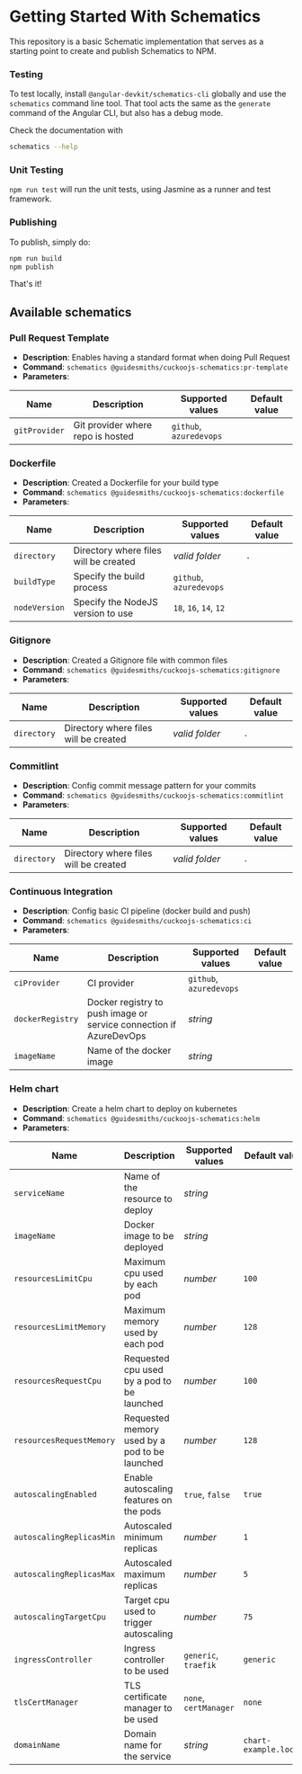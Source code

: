 # Getting Started With Schematics

This repository is a basic Schematic implementation that serves as a starting point to create and publish Schematics to NPM.

### Testing

To test locally, install `@angular-devkit/schematics-cli` globally and use the `schematics` command line tool. That tool acts the same as the `generate` command of the Angular CLI, but also has a debug mode.

Check the documentation with

```bash
schematics --help
```

### Unit Testing

`npm run test` will run the unit tests, using Jasmine as a runner and test framework.

### Publishing

To publish, simply do:

```bash
npm run build
npm publish
```

That's it!

## Available schematics

### Pull Request Template

* **Description**: Enables having a standard format when doing Pull Request
* **Command**: `schematics @guidesmiths/cuckoojs-schematics:pr-template`
* **Parameters**:

| Name        | Description                       | Supported values        | Default value  |
|-------------|-----------------------------------|-------------------------|----------------|
| `gitProvider` | Git provider where repo is hosted | `github`, `azuredevops` | |


### Dockerfile

* **Description**: Created a Dockerfile for your build type
* **Command**: `schematics @guidesmiths/cuckoojs-schematics:dockerfile`
* **Parameters**:

| Name          | Description                           | Supported values        | Default value | 
|---------------|---------------------------------------|-------------------------|---------------|
| `directory`   | Directory where files will be created | *valid folder*          | `.` |
| `buildType`   | Specify the build process             | `github`, `azuredevops` | |
| `nodeVersion` | Specify the NodeJS version to use     | `18`, `16`, `14`, `12`  | |

### Gitignore

* **Description**: Created a Gitignore file with common files
* **Command**: `schematics @guidesmiths/cuckoojs-schematics:gitignore`
* **Parameters**:

| Name          | Description                           | Supported values        | Default value | 
|---------------|---------------------------------------|-------------------------|---------------|
| `directory`   | Directory where files will be created | *valid folder*          | `.` |

### Commitlint

* **Description**: Config commit message pattern for your commits
* **Command**: `schematics @guidesmiths/cuckoojs-schematics:commitlint`
* **Parameters**:

| Name          | Description                           | Supported values        | Default value | 
|---------------|---------------------------------------|-------------------------|---------------|
| `directory`   | Directory where files will be created | *valid folder*          | `.` |

### Continuous Integration

* **Description**: Config basic CI pipeline (docker build and push)
* **Command**: `schematics @guidesmiths/cuckoojs-schematics:ci`
* **Parameters**:

| Name             | Description                                                | Supported values        | Default value | 
|------------------|------------------------------------------------------------|-------------------------|------|
| `ciProvider`     | CI provider                                                | `github`, `azuredevops` |  |
| `dockerRegistry` | Docker registry to push image or service connection if AzureDevOps | *string*                |  |
| `imageName`      | Name of the docker image                                   | *string*                |  |

### Helm chart

* **Description**: Create a helm chart to deploy on kubernetes
* **Command**: `schematics @guidesmiths/cuckoojs-schematics:helm`
* **Parameters**:

| Name          | Description                                   | Supported values | Default value | 
|---------------|-----------------------------------------------|------------------|---------------|
| `serviceName` | Name of the resource to deploy                | *string*         |               |
| `imageName`   | Docker image to be deployed                   | *string*         |               |
| `resourcesLimitCpu`   | Maximum cpu used by each pod                  | *number*         | `100`         |
| `resourcesLimitMemory`   | Maximum memory used by each pod               | *number*         | `128`         |
| `resourcesRequestCpu`   | Requested cpu used by a pod to be launched    | *number*         | `100`         |
| `resourcesRequestMemory`   | Requested memory used by a pod to be launched | *number*         | `128`         |
| `autoscalingEnabled`   | Enable autoscaling features on the pods       | `true`, `false`  | `true`        |
| `autoscalingReplicasMin`   | Autoscaled minimum replicas                   | *number*         | `1`           |
| `autoscalingReplicasMax`   | Autoscaled maximum replicas                   | *number*         | `5`           |
| `autoscalingTargetCpu`   | Target cpu used to trigger autoscaling        | *number*         | `75`          |
| `ingressController` | Ingress controller to be used      | `generic`, `traefik`  | `generic`             |
| `tlsCertManager`    | TLS certificate manager to be used | `none`, `certManager` | `none`                |
| `domainName`        | Domain name for the service        |  *string*             | `chart-example.local` |

